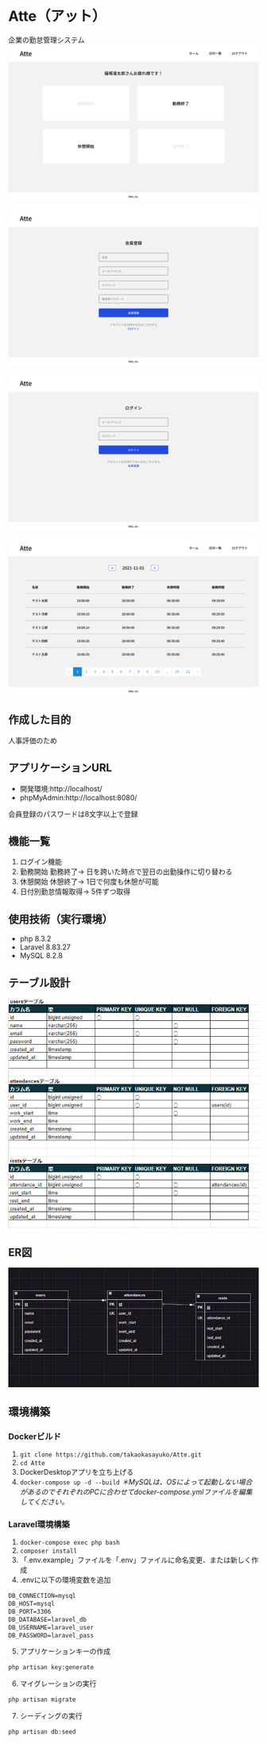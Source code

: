 # Atte（アット）
企業の勤怠管理システム
![打刻ページ](img/stamp.png)

![会員登録ページ](img/register.png)

![ログインページ](img/login.png)

![日付別勤怠ページ](img/date.png)

## 作成した目的
人事評価のため

## アプリケーションURL
- 開発環境:http://localhost/
- phpMyAdmin:http://localhost:8080/

会員登録のパスワードは8文字以上で登録

## 機能一覧
1. ログイン機能
2. 勤務開始 勤務終了-> 日を跨いた時点で翌日の出勤操作に切り替わる
3. 休憩開始 休憩終了-> 1日で何度も休憩が可能
4. 日付別勤怠情報取得-> 5件ずつ取得

## 使用技術（実行環境）
- php 8.3.2
- Laravel 8.83.27
- MySQL 8.2.8

## テーブル設計
![テーブル仕様書](img/DB.png)

## ER図
![ER図](img/ER.png)

## 環境構築
### Dockerビルド
1. `git clone https://github.com/takaokasayuko/Atte.git`
2. `cd Atte`
3. DockerDesktopアプリを立ち上げる
4. `docker-compose up -d --build`
*＊MySQLは、OSによって起動しない場合があるのでそれぞれのPCに合わせてdocker-compose.ymlファイルを編集してください。*

### Laravel環境構築
1. `docker-compose exec php bash`
2. `composer install`
3. 「.env.example」ファイルを「.env」ファイルに命名変更、または新しく作成
4. .envに以下の環境変数を追加

```text
DB_CONNECTION=mysql
DB_HOST=mysql
DB_PORT=3306
DB_DATABASE=laravel_db
DB_USERNAME=laravel_user
DB_PASSWORD=laravel_pass
```
5. アプリケーションキーの作成
```bash
php artisan key:generate
```
6. マイグレーションの実行
```bash
php artisan migrate
```
7. シーディングの実行
```bash
php artisan db:seed
```



